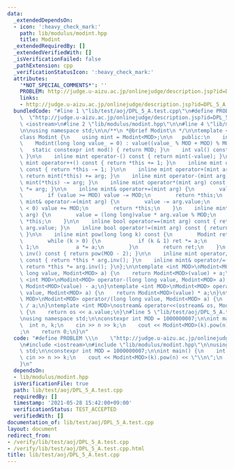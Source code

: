 ```yaml
---
data:
  _extendedDependsOn:
  - icon: ':heavy_check_mark:'
    path: lib/modulus/modint.hpp
    title: Modint
  _extendedRequiredBy: []
  _extendedVerifiedWith: []
  _isVerificationFailed: false
  _pathExtension: cpp
  _verificationStatusIcon: ':heavy_check_mark:'
  attributes:
    '*NOT_SPECIAL_COMMENTS*': ''
    PROBLEM: http://judge.u-aizu.ac.jp/onlinejudge/description.jsp?id=DPL_5_A
    links:
    - http://judge.u-aizu.ac.jp/onlinejudge/description.jsp?id=DPL_5_A
  bundledCode: "#line 1 \"lib/test/aoj/DPL_5_A.test.cpp\"\n#define PROBLEM \\\n  \
    \  \"http://judge.u-aizu.ac.jp/onlinejudge/description.jsp?id=DPL_5_A\"\n#include\
    \ <iostream>\n#line 2 \"lib/modulus/modint.hpp\"\n\n#line 4 \"lib/modulus/modint.hpp\"\
    \n\nusing namespace std;\n\n/**\n *@brief Modint\n */\n\ntemplate <int MOD>\n\
    class Modint {\n    using mint = Modint<MOD>;\n\n   public:\n    int value;\n\
    \    Modint(long long value_ = 0) : value((value_ % MOD + MOD) % MOD) {}\n\n \
    \   static constexpr int mod() { return MOD; }\n    int val() const { return *this;\
    \ }\n\n    inline mint operator-() const { return mint(-value); }\n\n    inline\
    \ mint operator++() const { return *this += 1; }\n    inline mint operator--()\
    \ const { return *this -= 1; }\n\n    inline mint operator+(mint arg) const {\
    \ return mint(*this) += arg; }\n    inline mint operator-(mint arg) const { return\
    \ mint(*this) -= arg; }\n    inline mint operator*(mint arg) const { return mint(*this)\
    \ *= arg; }\n\n    inline mint& operator+=(mint arg) {\n        value += arg.value;\n\
    \        if (value >= MOD) value -= MOD;\n        return *this;\n    }\n    inline\
    \ mint& operator-=(mint arg) {\n        value -= arg.value;\n        if (value\
    \ < 0) value += MOD;\n        return *this;\n    }\n    inline mint& operator*=(mint\
    \ arg) {\n        value = (long long)value * arg.value % MOD;\n        return\
    \ *this;\n    }\n\n    inline bool operator==(mint arg) const { return value ==\
    \ arg.value; }\n    inline bool operator!=(mint arg) const { return value != arg.value;\
    \ }\n\n    inline mint pow(long long k) const {\n        Modint ret = 1, a(*this);\n\
    \        while (k > 0) {\n            if (k & 1) ret *= a;\n            k >>=\
    \ 1;\n            a *= a;\n        }\n        return ret;\n    }\n    inline mint\
    \ inv() const { return pow(MOD - 2); }\n\n    inline mint operator/(mint arg)\
    \ const { return *this * arg.inv(); }\n    inline mint& operator/=(mint arg) {\
    \ return *this *= arg.inv(); }\n};\n\ntemplate <int MOD>\nModint<MOD> operator+(long\
    \ long value, Modint<MOD> a) {\n    return Modint<MOD>(value) + a;\n}\ntemplate\
    \ <int MOD>\nModint<MOD> operator-(long long value, Modint<MOD> a) {\n    return\
    \ Modint<MOD>(value) - a;\n}\ntemplate <int MOD>\nModint<MOD> operator*(long long\
    \ value, Modint<MOD> a) {\n    return Modint<MOD>(value) * a;\n}\ntemplate <int\
    \ MOD>\nModint<MOD> operator/(long long value, Modint<MOD> a) {\n    return Modint<MOD>(value)\
    \ / a;\n}\ntemplate <int MOD>\nostream& operator<<(ostream& os, Modint<MOD> a)\
    \ {\n    return os << a.value;\n}\n#line 5 \"lib/test/aoj/DPL_5_A.test.cpp\"\n\
    \nusing namespace std;\n\nconstexpr int MOD = 1000000007;\n\nint main() {\n  \
    \  int n, k;\n    cin >> n >> k;\n    cout << Modint<MOD>(k).pow(n) << \"\\n\"\
    ;\n    return 0;\n}\n"
  code: "#define PROBLEM \\\n    \"http://judge.u-aizu.ac.jp/onlinejudge/description.jsp?id=DPL_5_A\"\
    \n#include <iostream>\n#include \"lib/modulus/modint.hpp\"\n\nusing namespace\
    \ std;\n\nconstexpr int MOD = 1000000007;\n\nint main() {\n    int n, k;\n   \
    \ cin >> n >> k;\n    cout << Modint<MOD>(k).pow(n) << \"\\n\";\n    return 0;\n\
    }\n"
  dependsOn:
  - lib/modulus/modint.hpp
  isVerificationFile: true
  path: lib/test/aoj/DPL_5_A.test.cpp
  requiredBy: []
  timestamp: '2021-05-28 15:42:00+09:00'
  verificationStatus: TEST_ACCEPTED
  verifiedWith: []
documentation_of: lib/test/aoj/DPL_5_A.test.cpp
layout: document
redirect_from:
- /verify/lib/test/aoj/DPL_5_A.test.cpp
- /verify/lib/test/aoj/DPL_5_A.test.cpp.html
title: lib/test/aoj/DPL_5_A.test.cpp
---
```

